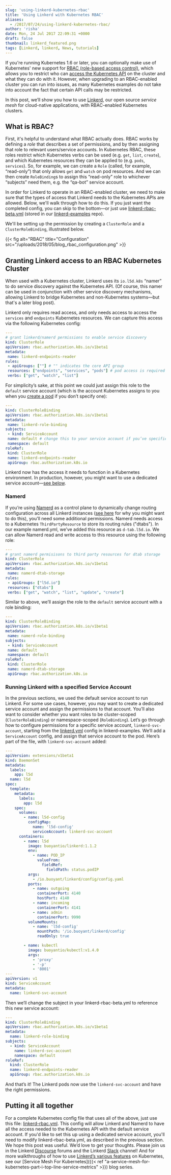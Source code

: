 ```yaml
---
slug: 'using-linkerd-kubernetes-rbac'
title: 'Using Linkerd with Kubernetes RBAC'
aliases:
  - /2017/07/24/using-linkerd-kubernetes-rbac/
author: 'risha'
date: Mon, 24 Jul 2017 22:09:31 +0000
draft: false
thumbnail: linkerd_featured.png
tags: [Linkerd, linkerd, News, tutorials]
---
```


If you're running Kubernetes 1.6 or later, you can optionally make use of Kubernetes' new support for [RBAC (role-based access control)](https://kubernetes.io/blog/2017/04/rbac-support-in-kubernetes/), which allows you to restrict who can [access the Kubernetes API](https://kubernetes.io/docs/admin/accessing-the-api/) on the cluster and what they can do with it. However, when upgrading to an RBAC-enabled cluster you can run into issues, as many Kubernetes examples do not take into account the fact that certain API calls may be restricted.

In this post, we’ll show you how to use [Linkerd](https://linkerd.io), our open source _service mesh_ for cloud-native applications, with RBAC-enabled Kubernetes clusters.

## What is RBAC?

First, it's helpful to understand what RBAC actually does. RBAC works by defining a _role_ that describes a set of permissions, and by then assigning that role to relevant users/service accounts. In Kubernetes RBAC, these roles restrict which Kubernetes verbs can be used (e.g. `get`, `list`, `create`), and which Kubernetes resources they can be applied to (e.g. `pods`, `services`). So, for example, we can create a `Role` (called, for example, “read-only”) that only allows `get` and `watch` on pod resources. And we can then create `RoleBinding`s to assign this “read-only” role to whichever “subjects” need them, e.g. the “qa-bot” service account.

In order for Linkerd to operate in an RBAC-enabled cluster, we need to make sure that the types of access that Linkerd needs to the Kubernetes APIs are allowed. Below, we'll walk through how to do this. If you just want the completed config, you can skip to the bottom—or just use [linkerd-rbac-beta.yml][linkerd-rbac] (stored in our [linkerd-examples][linkerd-example] repo).

We'll be setting up the permission by creating a `ClusterRole` and a `ClusterRoleBinding`, illustrated below.

{{< fig
  alt="RBAC"
  title="Configuration"
  src="/uploads/2018/05/blog_rbac_configuration.png" >}}

## Granting Linkerd access to an RBAC Kubernetes Cluster

When used with a Kubernetes cluster, Linkerd uses its `io.l5d.k8s` “namer” to do service discovery against the Kubernetes API. (Of course, this namer can be used in conjunction with other service discovery mechanisms, allowing Linkerd to bridge Kubernetes and non-Kubernetes systems—but that's a later blog post).

Linkerd only requires read access, and only needs access to access the `services` and `endpoints` Kubernetes resources. We can capture this access via the following Kubernetes config:

```yml
---
# grant linkerd/namerd permissions to enable service discovery
kind: ClusterRole
apiVersion: rbac.authorization.k8s.io/v1beta1
metadata:
 name: linkerd-endpoints-reader
rules:
 - apiGroups: [""] # "" indicates the core API group
 resources: ["endpoints", "services", "pods"] # pod access is required for the *-legacy.yml examples in linkerd-examples
 verbs: ["get", "watch", "list"]
```

For simplicity’s sake, at this point we could just assign this role to the `default` service account (which is the account Kubernetes assigns to you when you [create a pod](https://kubernetes.io/docs/tasks/configure-pod-container/configure-service-account/) if you don’t specify one):

```yml
---
kind: ClusterRoleBinding
apiVersion: rbac.authorization.k8s.io/v1beta1
metadata:
 name: linkerd-role-binding
subjects:
 - kind: ServiceAccount
 name: default # change this to your service account if you’ve specified one
 namespace: default
roleRef:
 kind: ClusterRole
 name: linkerd-endpoints-reader
 apiGroup: rbac.authorization.k8s.io
```

Linkerd now has the access it needs to function in a Kubernetes environment. In production, however, you might want to use a dedicated service account—[see below](#running-linkerd-with-a-specified-service-account).

### Namerd

If you’re using [Namerd](https://github.com/linkerd/linkerd/blob/master/namerd/README.md) as a control plane to dynamically change routing configuration across all Linkerd instances ([see here](https://buoyant.io/2016/11/04/a-service-mesh-for-kubernetes-part-iv-continuous-deployment-via-traffic-shifting/) for why you might want to do this), you’ll need some additional permissions. Namerd needs access to a Kubernetes `ThirdPartyResource` to store its routing rules ("dtabs"). In our example namerd.yml, we’ve added this resource as `d-tab.l5d.io`. We can allow Namerd read and write access to this resource using the following role:

```yml
---
# grant namerd permisisons to third party resources for dtab storage
kind: ClusterRole
apiVersion: rbac.authorization.k8s.io/v1beta1
metadata:
 name: namerd-dtab-storage
rules:
 - apiGroups: ["l5d.io"]
 resources: ["dtabs"]
 verbs: ["get", "watch", "list", "update", "create"]
```

Similar to above, we’ll assign the role to the `default` service account with a role binding:

```yml
---
kind: ClusterRoleBinding
apiVersion: rbac.authorization.k8s.io/v1beta1
metadata:
 name: namerd-role-binding
subjects:
 - kind: ServiceAccount
 name: default
 namespace: default
roleRef:
 kind: ClusterRole
 name: namerd-dtab-storage
 apiGroup: rbac.authorization.k8s.io
```

### Running Linkerd with a specified Service Account

In the previous sections, we used the default service account to run Linkerd. For some use cases, however, you may want to create a dedicated service account and assign the permissions to that account. You’ll also want to consider whether you want roles to be cluster-scoped (`ClusterRoleBinding`) or namespace-scoped (`RoleBinding`). Let’s go through how to configure permissions for a specific service account, `linkerd-svc-account`, starting from the [linkerd.yml][daemonset] config in linkerd-examples. We’ll add a `ServiceAccount` config, and assign that service account to the pod. Here’s part of the file, with `linkerd-svc-account` added:

```yml
---
apiVersion: extensions/v1beta1
kind: DaemonSet
metadata:
  labels:
    app: l5d
  name: l5d
spec:
  template:
    metadata:
      labels:
        app: l5d
    spec:
      volumes:
        - name: l5d-config
          configMap:
            name: 'l5d-config'
            serviceAccount: linkerd-svc-account
      containers:
        - name: l5d
          image: buoyantio/linkerd:1.1.2
          env:
            - name: POD_IP
              valueFrom:
                fieldRef:
                  fieldPath: status.podIP
          args:
            - /io.buoyant/linkerd/config/config.yaml
          ports:
            - name: outgoing
              containerPort: 4140
              hostPort: 4140
            - name: incoming
              containerPort: 4141
            - name: admin
              containerPort: 9990
          volumeMounts:
            - name: 'l5d-config'
              mountPath: '/io.buoyant/linkerd/config'
              readOnly: true

        - name: kubectl
          image: buoyantio/kubectl:v1.4.0
          args:
            - 'proxy'
            - '-p'
            - '8001'
---
apiVersion: v1
kind: ServiceAccount
metadata:
  name: linkerd-svc-account
```

Then we’ll change the subject in your linkerd-rbac-beta.yml to reference this new service account:

```yml
---
kind: ClusterRoleBinding
apiVersion: rbac.authorization.k8s.io/v1beta1
metadata:
  name: linkerd-role-binding
subjects:
  - kind: ServiceAccount
    name: linkerd-svc-account
    namespace: default
roleRef:
  kind: ClusterRole
  name: linkerd-endpoints-reader
  apiGroup: rbac.authorization.k8s.io
```

And that’s it! The Linkerd pods now use the `linkerd-svc-account` and have the right permissions.

## Putting it all together

For a complete Kubernetes config file that uses all of the above, just use this file: [linkerd-rbac.yml][linkerd-rbac]. This config will allow Linkerd and Namerd to have all the access needed to the Kubernetes API with the default service account. If you'd like to set this up using a dedicated service account, you'll need to modify linkerd-rbac-beta.yml, as described in the previous section. We hope this post was useful. We’d love to get your thoughts. Please join us in the Linkerd [Discourse](https://discourse.linkerd.io/) forums and the Linkerd [Slack](https://slack.linkerd.io/) channel! And for more walkthroughs of how to use [Linkerd’s various features](https://linkerd.io/features/index.html) on Kubernetes, see our [Service Mesh For Kubernetes]({{< ref
"a-service-mesh-for-kubernetes-part-i-top-line-service-metrics" >}}) blog series.

[daemonset]: https://raw.githubusercontent.com/linkerd/linkerd-examples/master/k8s-daemonset/k8s/linkerd.yml
[linkerd-rbac]: https://github.com/linkerd/linkerd-examples/blob/master/k8s-daemonset/k8s/linkerd-rbac.yml
[linkerd-example]: https://github.com/linkerd/linkerd-examples/tree/master/k8s-daemonset
